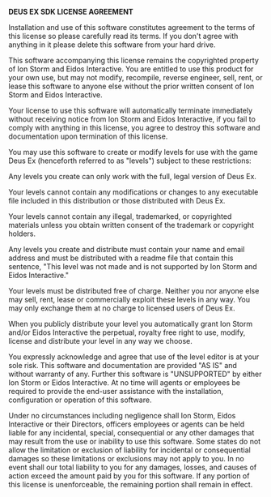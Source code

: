 
**DEUS EX SDK LICENSE AGREEMENT**

Installation and use of this software constitutes agreement to the terms of this license so please carefully read its terms.  If you don't agree with anything in it please delete this software from your hard drive.

This software accompanying this license remains the copyrighted property of Ion Storm and Eidos Interactive. You are entitled to use this product for your own use, but may not modify, recompile, reverse engineer, sell, rent, or lease this software to anyone else without the prior written consent of Ion Storm and Eidos Interactive. 

Your license to use this software will automatically terminate immediately without receiving notice from Ion Storm and Eidos Interactive, if you fail to comply with anything in this license, you agree to destroy this software and documentation upon termination of this license. 

You may use this software to create or modify levels for use with the game Deus Ex (henceforth referred to as "levels") subject to these restrictions:

Any levels you create can only work with the full, legal version of Deus Ex.

Your levels cannot contain any modifications or changes to any executable file included in this distribution or those distributed with Deus Ex.

Your levels cannot contain any illegal, trademarked, or copyrighted materials unless you obtain written consent of the trademark or copyright holders.

Any levels you create and distribute must contain your name and email address and must be distributed with a readme file that contain this sentence,  "This level was not made and is not supported by Ion Storm and Eidos Interactive."

Your levels must be distributed free of charge.  Neither you nor anyone else may sell, rent, lease or commercially exploit these levels in any way.  You may only exchange them at no charge to licensed users of Deus Ex.

When you publicly distribute your level you automatically grant Ion Storm and/or Eidos Interactive the perpetual, royalty free right to use, modify, license and distribute your level in any way we choose.

You expressly acknowledge and agree that use of the level editor is at your sole risk.  This software and documentation are provided "AS IS" and without warranty of any.  Further this software is "UNSUPPORTED" by either Ion Storm or Eidos Interactive.  At no time will agents or employees be required to provide the end-user assistance with the installation, configuration or operation of this software. 

Under no circumstances including negligence shall Ion Storm, Eidos Interactive or their Directors, officers employees or agents can be held liable for any incidental, special, consequential or any other damages that may result from the use or inability to use this software.  Some states do not allow the limitation or exclusion of liability for incidental or consequential damages so these limitations or exclusions may not apply to you.  In no event shall our total liability to you for any damages, losses, and causes of action exceed the amount paid by you for this software.  If any portion of this license is unenforceable, the remaining portion shall remain in effect.

